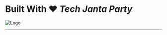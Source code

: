 # Built With :heart: _Tech Janta Party_

![Logo](https://res.cloudinary.com/dmbxx03vp/image/upload/v1729410995/TJP_jlzpst.png)
<hr/>
